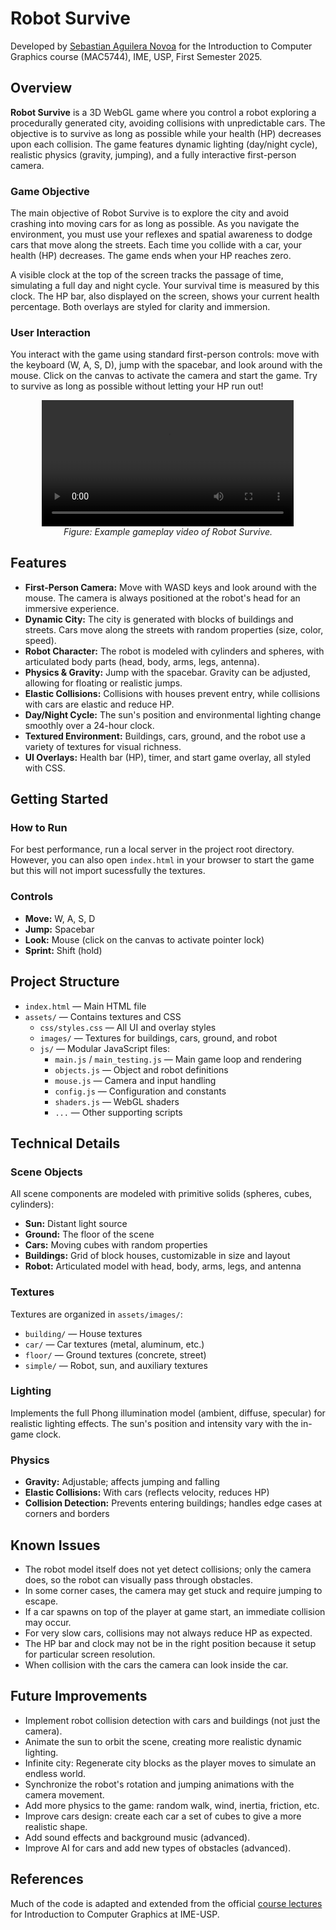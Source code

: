 # Robot Survive

Developed by [Sebastian Aguilera Novoa](http://saguileran.co/) for the Introduction to Computer Graphics course (MAC5744), IME, USP, First Semester 2025.

## Overview

**Robot Survive** is a 3D WebGL game where you control a robot exploring a procedurally generated city, avoiding collisions with unpredictable cars. The objective is to survive as long as possible while your health (HP) decreases upon each collision. The game features dynamic lighting (day/night cycle), realistic physics (gravity, jumping), and a fully interactive first-person camera.

### Game Objective 

The main objective of Robot Survive is to explore the city and avoid crashing into moving cars for as long as possible. As you navigate the environment, you must use your reflexes and spatial awareness to dodge cars that move along the streets. Each time you collide with a car, your health (HP) decreases. The game ends when your HP reaches zero.

A visible clock at the top of the screen tracks the passage of time, simulating a full day and night cycle. Your survival time is measured by this clock. The HP bar, also displayed on the screen, shows your current health percentage. Both overlays are styled for clarity and immersion.

### User Interaction

You interact with the game using standard first-person controls: move with the keyboard (W, A, S, D), jump with the spacebar, and look around with the mouse. Click on the canvas to activate the camera and start the game. Try to survive as long as possible without letting your HP run out!

<p align="center">
  <video src="assets/images/videos/example.mp4" controls width="80%">
    Your browser does not support the video tag.
  </video>
  <br>
  <em>Figure: Example gameplay video of Robot Survive.</em>
</p>

## Features

- **First-Person Camera:** Move with WASD keys and look around with the mouse. The camera is always positioned at the robot's head for an immersive experience.
- **Dynamic City:** The city is generated with blocks of buildings and streets. Cars move along the streets with random properties (size, color, speed).
- **Robot Character:** The robot is modeled with cylinders and spheres, with articulated body parts (head, body, arms, legs, antenna).
- **Physics & Gravity:** Jump with the spacebar. Gravity can be adjusted, allowing for floating or realistic jumps.
- **Elastic Collisions:** Collisions with houses prevent entry, while collisions with cars are elastic and reduce HP.
- **Day/Night Cycle:** The sun's position and environmental lighting change smoothly over a 24-hour clock.
- **Textured Environment:** Buildings, cars, ground, and the robot use a variety of textures for visual richness.
- **UI Overlays:** Health bar (HP), timer, and start game overlay, all styled with CSS.

## Getting Started

### How to Run

For best performance, run a local server in the project root directory. However, you can also open `index.html` in your browser to start the game but this will not import sucessfully the textures.

### Controls

- **Move:** W, A, S, D
- **Jump:** Spacebar
- **Look:** Mouse (click on the canvas to activate pointer lock)
- **Sprint:** Shift (hold)

## Project Structure

- `index.html` — Main HTML file
- `assets/` — Contains textures and CSS
  - `css/styles.css` — All UI and overlay styles
  - `images/` — Textures for buildings, cars, ground, and robot
  - `js/` — Modular JavaScript files:
    - `main.js` / `main_testing.js` — Main game loop and rendering
    - `objects.js` — Object and robot definitions
    - `mouse.js` — Camera and input handling
    - `config.js` — Configuration and constants
    - `shaders.js` — WebGL shaders
    - `...` — Other supporting scripts

## Technical Details

### Scene Objects

All scene components are modeled with primitive solids (spheres, cubes, cylinders):
- **Sun:** Distant light source
- **Ground:** The floor of the scene
- **Cars:** Moving cubes with random properties
- **Buildings:** Grid of block houses, customizable in size and layout
- **Robot:** Articulated model with head, body, arms, legs, and antenna

### Textures

Textures are organized in `assets/images/`:
- `building/` — House textures
- `car/` — Car textures (metal, aluminum, etc.)
- `floor/` — Ground textures (concrete, street)
- `simple/` — Robot, sun, and auxiliary textures

### Lighting

Implements the full Phong illumination model (ambient, diffuse, specular) for realistic lighting effects. The sun's position and intensity vary with the in-game clock.

### Physics

- **Gravity:** Adjustable; affects jumping and falling
- **Elastic Collisions:** With cars (reflects velocity, reduces HP)
- **Collision Detection:** Prevents entering buildings; handles edge cases at corners and borders

## Known Issues

- The robot model itself does not yet detect collisions; only the camera does, so the robot can visually pass through obstacles.
- In some corner cases, the camera may get stuck and require jumping to escape.
- If a car spawns on top of the player at game start, an immediate collision may occur.
- For very slow cars, collisions may not always reduce HP as expected.
- The HP bar and clock may not be in the right position because it setup for particular screen resolution.
- When collision with the cars the camera can look inside the car.


## Future Improvements

- Implement robot collision detection with cars and buildings (not just the camera).
- Animate the sun to orbit the scene, creating more realistic dynamic lighting.
- Infinite city: Regenerate city blocks as the player moves to simulate an endless world.
- Synchronize the robot's rotation and jumping animations with the camera movement.
- Add more physics to the game: random walk, wind, inertia, friction, etc.  
- Improve cars design: create each car a set of cubes to give a more realistic shape.
- Add sound effects and background music (advanced).
- Improve AI for cars and add new types of obstacles (advanced).

## References

Much of the code is adapted and extended from the official [course lectures](https://panda.ime.usp.br/introcg/static/introcg/) for Introduction to Computer Graphics at IME-USP.